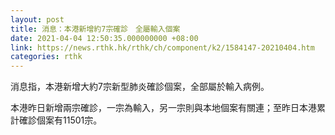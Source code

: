 ```yaml
---
layout: post
title: 消息：本港新增約7宗確診　全屬輸入個案
date: 2021-04-04 12:50:35.000000000 +08:00
link: https://news.rthk.hk/rthk/ch/component/k2/1584147-20210404.htm
categories: rthk
---
```


消息指，本港新增大約7宗新型肺炎確診個案，全部屬於輸入病例。

本港昨日新增兩宗確診，一宗為輸入，另一宗則與本地個案有關連；至昨日本港累計確診個案有11501宗。
